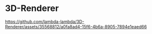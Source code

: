 # 3D-Renderer



https://github.com/lambda-lambda/3D-Renderer/assets/35568812/a0fa8ad4-15f6-4b6a-8905-7894e1eaed66

